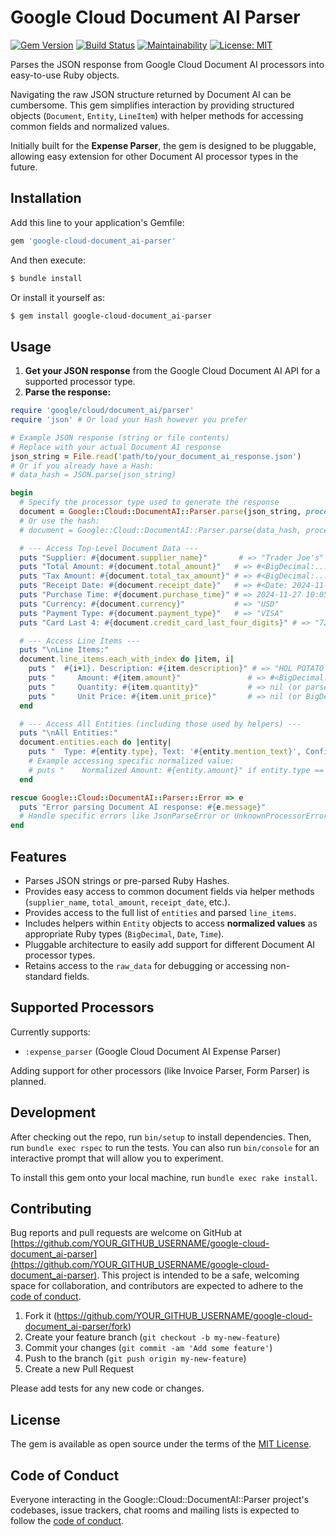 # Google Cloud Document AI Parser

[![Gem Version](https://badge.fury.io/rb/google-cloud-document_ai-parser.svg)](https://badge.fury.io/rb/google-cloud-document_ai-parser)
[![Build Status](https://github.com/YOUR_GITHUB_USERNAME/google-cloud-document_ai-parser/actions/workflows/ruby.yml/badge.svg)](https://github.com/YOUR_GITHUB_USERNAME/google-cloud-document_ai-parser/actions/workflows/ruby.yml)
[![Maintainability](https://api.codeclimate.com/v1/badges/YOUR_CODECLIMATE_BADGE_ID/maintainability)](https://codeclimate.com/github/YOUR_GITHUB_USERNAME/google-cloud-document_ai-parser/maintainability)
[![License: MIT](https://img.shields.io/badge/License-MIT-yellow.svg)](https://opensource.org/licenses/MIT)

Parses the JSON response from Google Cloud Document AI processors into easy-to-use Ruby objects.

Navigating the raw JSON structure returned by Document AI can be cumbersome. This gem simplifies interaction by providing structured objects (`Document`, `Entity`, `LineItem`) with helper methods for accessing common fields and normalized values.

Initially built for the **Expense Parser**, the gem is designed to be pluggable, allowing easy extension for other Document AI processor types in the future.

## Installation

Add this line to your application's Gemfile:

```ruby
gem 'google-cloud-document_ai-parser'
```

And then execute:

```bash
$ bundle install
```

Or install it yourself as:

```bash
$ gem install google-cloud-document_ai-parser
```

## Usage

1.  **Get your JSON response** from the Google Cloud Document AI API for a supported processor type.
2.  **Parse the response:**

```ruby
require 'google/cloud/document_ai/parser'
require 'json' # Or load your Hash however you prefer

# Example JSON response (string or file contents)
# Replace with your actual Document AI response
json_string = File.read('path/to/your_document_ai_response.json')
# Or if you already have a Hash:
# data_hash = JSON.parse(json_string)

begin
  # Specify the processor type used to generate the response
  document = Google::Cloud::DocumentAI::Parser.parse(json_string, processor_type: :expense_parser)
  # Or use the hash:
  # document = Google::Cloud::DocumentAI::Parser.parse(data_hash, processor_type: :expense_parser)

  # --- Access Top-Level Document Data ---
  puts "Supplier: #{document.supplier_name}"       # => "Trader Joe's"
  puts "Total Amount: #{document.total_amount}"   # => #<BigDecimal:...,'0.16244E3',9(18)> (i.e., 162.44)
  puts "Tax Amount: #{document.total_tax_amount}" # => #<BigDecimal:...,'0.117E1',9(18)> (i.e., 1.17)
  puts "Receipt Date: #{document.receipt_date}"   # => #<Date: 2024-11-27 ((2460641j,0s,0n),+0s,2299161j)>
  puts "Purchase Time: #{document.purchase_time}" # => 2024-11-27 10:05:00 +0000 (Time object, date defaults to receipt_date)
  puts "Currency: #{document.currency}"           # => "USD"
  puts "Payment Type: #{document.payment_type}"   # => "VISA"
  puts "Card Last 4: #{document.credit_card_last_four_digits}" # => "7268"

  # --- Access Line Items ---
  puts "\nLine Items:"
  document.line_items.each_with_index do |item, i|
    puts "  #{i+1}. Description: #{item.description}" # => "HOL POTATO WEDGES HERBS"
    puts "     Amount: #{item.amount}"               # => #<BigDecimal:...,'0.379E1',9(18)> (i.e., 3.79)
    puts "     Quantity: #{item.quantity}"           # => nil (or parsed Integer/Float if present)
    puts "     Unit Price: #{item.unit_price}"       # => nil (or BigDecimal if present)
  end

  # --- Access All Entities (including those used by helpers) ---
  puts "\nAll Entities:"
  document.entities.each do |entity|
    puts "  Type: #{entity.type}, Text: '#{entity.mention_text}', Confidence: #{entity.confidence.round(2)}"
    # Example accessing specific normalized value:
    # puts "    Normalized Amount: #{entity.amount}" if entity.type == :total_amount
  end

rescue Google::Cloud::DocumentAI::Parser::Error => e
  puts "Error parsing Document AI response: #{e.message}"
  # Handle specific errors like JsonParseError or UnknownProcessorError if needed
end
```

## Features

*   Parses JSON strings or pre-parsed Ruby Hashes.
*   Provides easy access to common document fields via helper methods (`supplier_name`, `total_amount`, `receipt_date`, etc.).
*   Provides access to the full list of `entities` and parsed `line_items`.
*   Includes helpers within `Entity` objects to access **normalized values** as appropriate Ruby types (`BigDecimal`, `Date`, `Time`).
*   Pluggable architecture to easily add support for different Document AI processor types.
*   Retains access to the `raw_data` for debugging or accessing non-standard fields.

## Supported Processors

Currently supports:

*   `:expense_parser` (Google Cloud Document AI Expense Parser)

Adding support for other processors (like Invoice Parser, Form Parser) is planned.

## Development

After checking out the repo, run `bin/setup` to install dependencies. Then, run `bundle exec rspec` to run the tests. You can also run `bin/console` for an interactive prompt that will allow you to experiment.

To install this gem onto your local machine, run `bundle exec rake install`.

## Contributing

Bug reports and pull requests are welcome on GitHub at [https://github.com/YOUR_GITHUB_USERNAME/google-cloud-document_ai-parser](https://github.com/YOUR_GITHUB_USERNAME/google-cloud-document_ai-parser). This project is intended to be a safe, welcoming space for collaboration, and contributors are expected to adhere to the [code of conduct](https://github.com/YOUR_GITHUB_USERNAME/google-cloud-document_ai-parser/blob/main/CODE_OF_CONDUCT.md).

1.  Fork it (<https://github.com/YOUR_GITHUB_USERNAME/google-cloud-document_ai-parser/fork>)
2.  Create your feature branch (`git checkout -b my-new-feature`)
3.  Commit your changes (`git commit -am 'Add some feature'`)
4.  Push to the branch (`git push origin my-new-feature`)
5.  Create a new Pull Request

Please add tests for any new code or changes.

## License

The gem is available as open source under the terms of the [MIT License](https://opensource.org/licenses/MIT).

## Code of Conduct

Everyone interacting in the Google::Cloud::DocumentAI::Parser project's codebases, issue trackers, chat rooms and mailing lists is expected to follow the [code of conduct](https://github.com/YOUR_GITHUB_USERNAME/google-cloud-document_ai-parser/blob/main/CODE_OF_CONDUCT.md).
